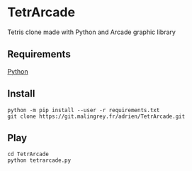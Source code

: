 # TetrArcade

Tetris clone made with Python and Arcade graphic library

## Requirements

[Python](https://www.python.org/)

## Install

```shell
python -m pip install --user -r requirements.txt
git clone https://git.malingrey.fr/adrien/TetrArcade.git
```

## Play

```shell
cd TetrArcade
python tetrarcade.py
```
